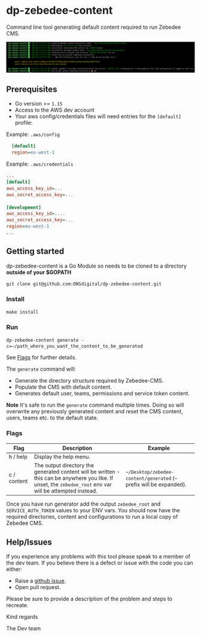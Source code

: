 # dp-zebedee-content

Command line tool generating default content required to run Zebedee CMS.

![Alt text](preview.png?raw=true "Optional Title")

## Prerequisites

- Go version >= `1.15`
- Access to the AWS dev account
- Your aws config/credentials files will need entries for the `[default]` profile:

Example: `.aws/config`

```ini
  [default]
  region=eu-west-1
  ```

Example: `.aws/credentials`

```ini
...
[default]
aws_access_key_id=...
aws_secret_access_key=...

[development]
aws_access_key_id=....
aws_secret_access_key=...
region=eu-west-1
...
```

## Getting started

dp-zebedee-content is a Go Module so needs to be cloned to a directory **outside of your $GOPATH**

```shell
git clone git@github.com:ONSdigital/dp-zebedee-content.git
```

### Install

```shell
make install
```

### Run

```shell
dp-zebedee-content generate -c=~/path_where_you_want_the_content_to_be_generated
```

See [Flags](#Flags) for further details.

The `generate` command will:

- Generate the directory structure required by Zebedee-CMS.
- Populate the CMS with default content.
- Generates default user, teams, permissions and service token content.

**Note** It's safe to run the `generate` command multiple times. Doing so will overwrite any previously generated
content and reset the CMS content, users, teams etc. to the default state.

### Flags

| Flag        | Description                                                                                                                                                 | Example                                                              |
| ----------- | ----------------------------------------------------------------------------------------------------------------------------------------------------------- | -------------------------------------------------------------------- |
| h / help    | Display the help menu.                                                                                                                                      |                                                                      |
| c / content | The output directory the generated content will be written - this can be anywhere you like. If unset, the `zebedee_root` env var will be attempted instead. | `~/Desktop/zebedee-content/generated` (`~` prefix will be expanded). |

Once you have run generator add the output `zebedee_root` and `SERVICE_AUTH_TOKEN` values to your ENV vars.
You should now have the required directories, content and configurations to run a local copy of Zebedee CMS.

## Help/Issues

If you experience any problems with this tool please speak to a member of the dev team. If you believe there is a defect or issue with the code you can either:

- Raise a [github issue][2].
- Open pull request.

Please be sure to provide a description of the problem and steps to recreate.

Kind regards

The Dev team

[1]: https://github.com/kardianos/govendor
[2]: https://github.com/ONSdigital/dp-zebedee-content/issues
